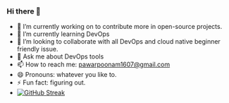 ### Hi there 👋
- 🔭 I’m currently working on to contribute more in open-source projects.
- 🌱 I’m currently learning DevOps
- 👯 I’m looking to collaborate with all DevOps and cloud native beginner friendly issue.
- 💬 Ask me about DevOps tools
- 📫 How to reach me: pawarpoonam1607@gmail.com
- 😄 Pronouns: whatever you like to.
- ⚡ Fun fact: figuring out.
- [![GitHub Streak](https://streak-stats.demolab.com/?user=Poonam1607)](https://git.io/streak-stats)

